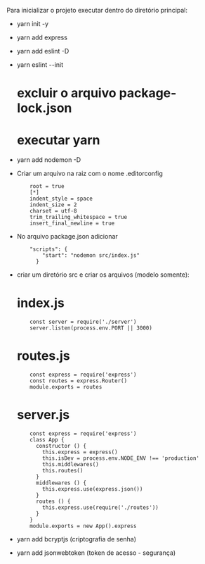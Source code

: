 Para inicializar o projeto executar dentro do diretório principal:

- yarn init -y

- yarn add express

- yarn add eslint -D

- yarn eslint --init

  # excluir o arquivo package-lock.json

  # executar yarn

- yarn add nodemon -D

- Criar um arquivo na raiz com o nome .editorconfig

          root = true
          [*]
          indent_style = space
          indent_size = 2
          charset = utf-8
          trim_trailing_whitespace = true
          insert_final_newline = true

- No arquivo package.json adicionar

          "scripts": {
              "start": "nodemon src/index.js"
            }

- criar um diretório src e criar os arquivos (modelo somente):

  # index.js

          const server = require('./server')
          server.listen(process.env.PORT || 3000)

  # routes.js

          const express = require('express')
          const routes = express.Router()
          module.exports = routes

  # server.js

          const express = require('express')
          class App {
            constructor () {
              this.express = express()
              this.isDev = process.env.NODE_ENV !== 'production'
              this.middlewares()
              this.routes()
            }
            middlewares () {
              this.express.use(express.json())
            }
            routes () {
              this.express.use(require('./routes'))
            }
          }
          module.exports = new App().express

- yarn add bcryptjs (criptografia de senha)

- yarn add jsonwebtoken (token de acesso - segurança)
